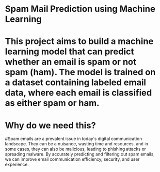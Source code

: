 # Spam Mail Prediction using Machine Learning 
# This project aims to build a machine learning model that can predict whether an email is spam or not spam (ham). The model is trained on a dataset containing labeled email data, where each email is classified as either spam or ham.
# Why do we need this?
#Spam emails are a prevalent issue in today's digital communication landscape. They can be a nuisance, wasting time and resources, and in some cases, they can also be malicious, leading to phishing attacks or spreading malware. By accurately predicting and filtering out spam emails, we can improve email communication efficiency, security, and user experience.


